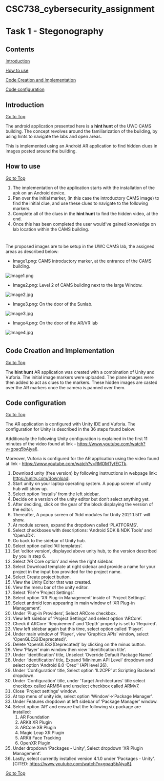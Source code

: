 [](#top)
# CSC738_cybersecurity_assignment
# Task 1 - Stegonography

## Contents
[Introduction](#introduction)

[How to use](#how-to-use)

[Code Creation and Implementation](#code-creation-and-implementation)

[Code configuration](#code-configuration)

## Introduction
[Go to Top](#top)

The android application presented here is a **hint hunt** of the UWC CAMS building. The concept revolves around the familiarization of the building, by using hints to navigate the labs and open areas. 

This is implemented using an Android AR application to find hidden clues in images posted around the building. 

## How to use
[Go to Top](#top)

1. The implementation of the application starts with the installation of the apk on an Android device.
2. Pan over the initial marker, (in this case the introductory CAMS image) to find the initial clue, and use these clues to navigate to the following markers.
3. Complete all of the clues in the **hint hunt** to find the hidden video, at the end.
4. Once this has been completed the user would've gained knowledge on lab location within the CAMS building.

# 

The proposed images are to be setup in the UWC CAMS lab, the assigned areas as described below:
  - Image1.png: CAMS introductory marker, at the entrance of the CAMS building.

  ![Image1.png](Image1.png)

  - Image2.png: Level 2 of CAMS building next to the large Window.

  ![Image2.jpg](Image2.jpg)

  - Image3.png: On the door of the Sunlab.
  
  ![Image3.jpg](Image3.jpg)

  - Image4.png: On the door of the AR/VR lab

  ![Image4.jpg](Image4.jpg)

#

## Code Creation and Implementation 
[Go to Top](#top)

The **hint hunt** AR application was created with a combination of Unity and Vuforia. The initial image markers were uploaded. The plane images were then added to act as clues to the markers. These hidden images are casted over the AR markers once the camera is panned over them.

## Code configuration 
[Go to Top](#top)

The AR application is configured with Unity IDE and Vuforia. The configuration for Unity is described in the 36 steps found below: 

Additionally the following Unity configuration is explained in the first 11 minutes of the video found at link - https://www.youtube.com/watch?v=gpaq5bAjya8.

Moreover, Vuforia is configured for the AR application using the video found at link - https://www.youtube.com/watch?v=RMOMTyfECTk.

1. Download unity (free version) by following instructions in webpage link: https://unity.com/download.
2. Start unity on your laptop operating system. A popup screen of unity hub will show up.
3. Select option ‘installs’ from the left sidebar.
4. Decide on a version of the unity editor but don’t select anything yet.
5. After deciding, click on the gear of the block displaying the version of the editor.
6. Thereafter, A popup screen of ‘Add modules for Unity 2021.1.5f1' will show.
7. At module screen, expand the dropdown called ‘PLATFORMS’.
8. Select checkboxes with descriptions: ‘Android SDK & NDK Tools’ and ‘OpenJDK’.
9. Go back to the sidebar of Unity hub.
10. Select option called ‘All templates’.
11. Set ‘editor version’, displayed above unity hub, to the version described by you in step 6.
12. Select ‘AR Core option’ and view the right sidebar.
13. Select Download template at right sidebar and provide a name for your project in the input box provided for the project name.
14. Select Create project button.
15. View the Unity Editor that was created.
16. View the menu bar of the unity editor.
17. Select ‘File’->’Project Settings’.
18. Select option ‘XR Plug-in Management’ inside of ‘Project Settings’.
19. Select android icon appearing in main window of ‘XR Plug-in Management’.
20. Under ‘Plug-in Providers’, Select ARCore checkbox.
21. View left sidebar of ‘Project Settings’ and select option ‘ARCore’.
22. Check if ARCore ‘Requirement’ and ‘Depth’ property is set to ‘Required’.
23. View left sidebar again but this time, select option called ‘Player’.
24. Under main window of ‘Player’, view ‘Graphics APIs’ window, select ‘OpenGLES2(Deprecated)’.
25. Delete ‘OpenGLES2(Deprecated)’ by clicking on the minus button.
26. View ‘Player’ main window then view ‘Identification title’.
27. Under ‘identification’ title, Unselect ‘Override Default Package Name’.
28. Under ‘identification’ title, Expand ‘Minimum API Level’ dropdown and select option ‘Android 8.0 ‘Oreo’' (API level 26).
29. Under ‘Configuration’ title, Select option ‘IL2CPP’ at Scripting Backend dropdown.
30. Under ‘Configuration’ title, under ’Target Architectures’ title select checkbox called ARM64 and unselect checkbox called ARMv7.
31. Close ‘Project settings’ window.
32. At top menu of unity ide, select option ‘Window’->’Package Manager’.
33. Under Features dropdown at left sidebar of ‘Package Manager’ window.
34. Select option ‘AR’ and ensure that the following six package are installed:
    1. AR Foundation
    2. ARKit XR Plugin
    3. ARCore XR Plugin
    4. Magic Leap XR Plugin
    5. ARKit Face Tracking
    6. OpenXR Plugin
35. Under dropdown ‘Packages - Unity’, Select dropdown ’XR Plugin Management’.
36. Lastly, select currently installed version 4.1.0 under 'Packages - Unity'. [CITED: https://www.youtube.com/watch?v=gpaq5bAjya8].

[Go to Top](#top)

